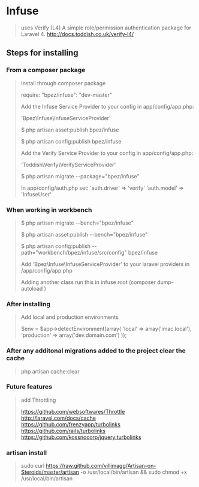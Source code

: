 Infuse
====================

> uses Verify (L4) A simple role/permission authentication package for Laravel 4. http://docs.toddish.co.uk/verify-l4/


Steps for installing 
---------------------

### From a composer package

> Install through composer package
>
> require: "bpez/infuse": "dev-master"
>
> Add the Infuse Service Provider to your config in app/config/app.php: 
>
> 'Bpez\Infuse\InfuseServiceProvider'
>
> $ php artisan asset:publish bpez/infuse
>
> $ php artisan config:publish bpez/infuse
>
> Add the Verify Service Provider to your config in app/config/app.php:
>
> 'Toddish\Verify\VerifyServiceProvider'
> 
> $ php artisan migrate --package="bpez/infuse"
>
> In app/config/auth.php set:
> 'auth.driver' => 'verify'
> 'auth.model' => 'InfuseUser'

### When working in workbench

> $ php artisan migrate --bench="bpez/infuse"
>
> $ php artisan asset:publish --bench="bpez/infuse"
>
> $ php artisan config:publish --path="workbench/bpez/infuse/src/config" bpez/infuse
> 
> Add 'Bpez\Infuse\InfuseServiceProvider' to your laravel providers in /app/config/app.php
>
> Adding another class run this in infuse root (composer dump-autoload )
>


### After installing


> Add local and production environments
>
> $env = $app->detectEnvironment(array(
>		'local'   => array('imac.local'),
> 	'production' => array('dev.domain.com')
>	));
>

### After any additonal migrations added to the project clear the cache

> php artisan cache:clear

### Future features 

> add Throttling
>
> https://github.com/websoftwares/Throttle
> http://laravel.com/docs/cache
> https://github.com/frenzyapp/turbolinks
> https://github.com/rails/turbolinks
> https://github.com/kossnocorp/jquery.turbolinks


### artisan install 
> sudo curl https://raw.github.com/villimagg/Artisan-on-Steroids/master/artisan -o /usr/local/bin/artisan && sudo chmod +x /usr/local/bin/artisan



